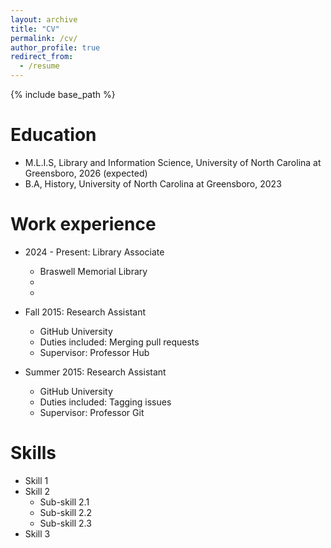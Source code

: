 ```yaml
---
layout: archive
title: "CV"
permalink: /cv/
author_profile: true
redirect_from:
  - /resume
---
```


{% include base_path %}

Education
======
* M.L.I.S, Library and Information Science, University of North Carolina at Greensboro, 2026 (expected)
* B.A, History, University of North Carolina at Greensboro, 2023

Work experience
======
* 2024 - Present: Library Associate
  * Braswell Memorial Library
  * 
  * 

* Fall 2015: Research Assistant
  * GitHub University
  * Duties included: Merging pull requests
  * Supervisor: Professor Hub

* Summer 2015: Research Assistant
  * GitHub University
  * Duties included: Tagging issues
  * Supervisor: Professor Git
  
Skills
======
* Skill 1
* Skill 2
  * Sub-skill 2.1
  * Sub-skill 2.2
  * Sub-skill 2.3
* Skill 3


